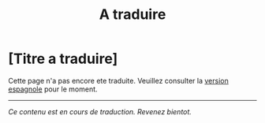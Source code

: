 ﻿---
title: [A traduire]
---

<!-- TODO: translation missing - French version -->

# [Titre a traduire]

Cette page n'a pas encore ete traduite. Veuillez consulter la [version espagnole](/es/mitos-internet) pour le moment.

---

*Ce contenu est en cours de traduction. Revenez bientot.*
